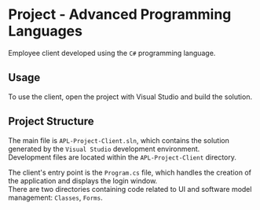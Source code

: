 # Project - Advanced Programming Languages
Employee client developed using the `C#` programming language.

## Usage
To use the client, open the project with Visual Studio and build the solution.

## Project Structure
The main file is `APL-Project-Client.sln`, which contains the solution generated by the `Visual Studio` development environment.<br>
Development files are located within the `APL-Project-Client` directory.<br>

The client's entry point is the `Program.cs` file, which handles the creation of the application and displays the login window.<br>
There are two directories containing code related to UI and software model management: `Classes`, `Forms`.